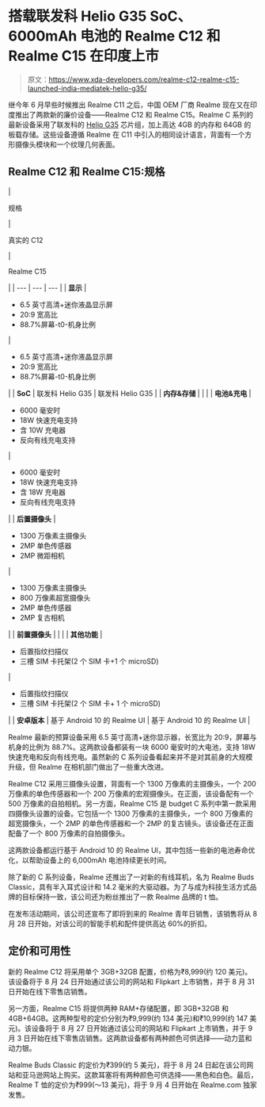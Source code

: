 # 搭载联发科 Helio G35 SoC、6000mAh 电池的 Realme C12 和 Realme C15 在印度上市

> 原文：<https://www.xda-developers.com/realme-c12-realme-c15-launched-india-mediatek-helio-g35/>

继今年 6 月早些时候推出 Realme C11 之后，中国 OEM 厂商 Realme 现在又在印度推出了两款新的廉价设备——Realme C12 和 Realme C15。Realme C 系列的最新设备采用了联发科的 [Helio G35](https://www.xda-developers.com/mediatek-helio-g35-g25-chipsets-unveiled-gaming-budget/) 芯片组，加上高达 4GB 的内存和 64GB 的板载存储。这些设备遵循 Realme 在 C11 中引入的相同设计语言，背面有一个方形摄像头模块和一个纹理几何表面。

## Realme C12 和 Realme C15:规格

| 

规格

 | 

真实的 C12

 | 

Realme C15

 |
| --- | --- | --- |
| **显示** | 

*   6.5 英寸高清+迷你液晶显示屏
*   20:9 宽高比
*   88.7%屏幕-t0-机身比例

 | 

*   6.5 英寸高清+迷你液晶显示屏
*   20:9 宽高比
*   88.7%屏幕-t0-机身比例

 |
| **SoC** | 联发科 Helio G35 | 联发科 Helio G35 |
| **内存&存储** |  |  |
| **电池&充电** | 

*   6000 毫安时
*   18W 快速充电支持
*   含 10W 充电器
*   反向有线充电支持

 | 

*   6000 毫安时
*   18W 快速充电支持
*   含 18W 充电器
*   反向有线充电支持

 |
| **后置摄像头** | 

*   1300 万像素主摄像头
*   2MP 单色传感器
*   2MP 微距相机

 | 

*   1300 万像素主摄像头
*   800 万像素超宽摄像头
*   2MP 单色传感器
*   2MP 复古相机

 |
| **前置摄像头** |  |  |
| **其他功能** | 

*   后置指纹扫描仪
*   三槽 SIM 卡托架(2 个 SIM 卡+1 个 microSD)

 | 

*   后置指纹扫描仪
*   三槽 SIM 卡托架(2 个 SIM 卡+ 1 个 microSD)

 |
| **安卓版本** | 基于 Android 10 的 Realme UI | 基于 Android 10 的 Realme UI |

Realme 最新的预算设备采用 6.5 英寸高清+迷你显示器，长宽比为 20:9，屏幕与机身的比例为 88.7%。这两款设备都装有一块 6000 毫安时的大电池，支持 18W 快速充电和反向有线充电。虽然新的 C 系列设备看起来并不是对其前身的大规模升级，但 Realme 在相机部门做出了一些重大改进。

Realme C12 采用三摄像头设置，背面有一个 1300 万像素的主摄像头，一个 200 万像素的单色传感器和一个 200 万像素的宏观摄像头。在正面，该设备配有一个 500 万像素的自拍相机。另一方面，Realme C15 是 budget C 系列中第一款采用四摄像头设置的设备。它包括一个 1300 万像素的主摄像头，一个 800 万像素的超宽摄像头，一个 2MP 的单色传感器和一个 2MP 的复古镜头。该设备还在正面配备了一个 800 万像素的自拍摄像头。

这两款设备都运行基于 Android 10 的 Realme UI，其中包括一些新的电池寿命优化，以帮助设备上的 6,000mAh 电池持续更长时间。

除了新的 C 系列设备，Realme 还推出了一对新的有线耳机，名为 Realme Buds Classic，具有半入耳式设计和 14.2 毫米的大驱动器。为了与成为科技生活方式品牌的目标保持一致，该公司还为粉丝推出了一款 Realme 品牌的 t 恤。

在发布活动期间，该公司还宣布了即将到来的 Realme 青年日销售，该销售将从 8 月 28 日开始，对该公司的智能手机和配件提供高达 60%的折扣。

## 定价和可用性

新的 Realme C12 将采用单个 3GB+32GB 配置，价格为₹8,999(约 120 美元)。该设备将于 8 月 24 日开始通过该公司的网站和 Flipkart 上市销售，并于 8 月 31 日开始在线下零售店销售。

另一方面，Realme C15 将提供两种 RAM+存储配置，即 3GB+32GB 和 4GB+64GB。这两种型号的定价分别为₹9,999(约 134 美元)和₹10,999(约 147 美元)。该设备将于 8 月 27 日开始通过该公司的网站和 Flipkart 上市销售，并于 9 月 3 日开始在线下零售店销售。这两款设备都有两种颜色可供选择——动力蓝和动力银。

Realme Buds Classic 的定价为₹399(约 5 美元)，将于 8 月 24 日起在该公司网站和亚马逊网站上购买。这款耳塞将有两种颜色可供选择——黑色和白色。最后，Realme T 恤的定价为₹999(～13 美元)，将于 9 月 4 日开始在 Realme.com 独家发售。